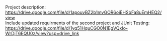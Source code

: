 Project description: https://drive.google.com/file/d/1apouvBZ2b1mvGOR6oiEHSbFa8uEmHEQ2/view <br> Include updated requirments of the second project and JUnit Testing: https://drive.google.com/file/d/1yq51HquCGO0N1EgVQxIo-WrDjT6EQU0z/view?usp=drive_link 
<br>
<br>

